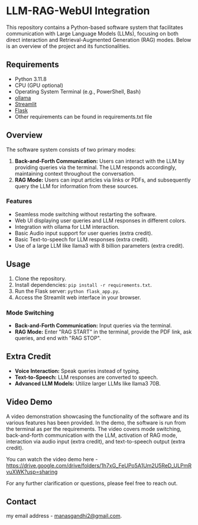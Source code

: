 # LLM-RAG-WebUI Integration

This repository contains a Python-based software system that facilitates communication with Large Language Models (LLMs), focusing on both direct interaction and Retrieval-Augmented Generation (RAG) modes. Below is an overview of the project and its functionalities.

## Requirements
- Python 3.11.8
- CPU (GPU optional)
- Operating System Terminal (e.g., PowerShell, Bash)
- [ollama](https://github.com/langchain/ollama)
- [Streamlit](https://streamlit.io/)
- [Flask](https://flask.palletsprojects.com/)
- Other requirements can be found in requirements.txt file

## Overview
The software system consists of two primary modes:
1. **Back-and-Forth Communication:** Users can interact with the LLM by providing queries via the terminal. The LLM responds accordingly, maintaining context throughout the conversation.
2. **RAG Mode:** Users can input articles via links or PDFs, and subsequently query the LLM for information from these sources.

### Features
- Seamless mode switching without restarting the software.
- Web UI displaying user queries and LLM responses in different colors.
- Integration with ollama for LLM interaction.
- Basic Audio input support for user queries (extra credit).
- Basic Text-to-speech for LLM responses (extra credit).
- Use of a large LLM like llama3 with 8 billion parameters (extra credit).

## Usage
1. Clone the repository.
2. Install dependencies: `pip install -r requirements.txt`.
3. Run the Flask server: `python flask_app.py`.
4. Access the Streamlit web interface in your browser.

### Mode Switching
- **Back-and-Forth Communication:** Input queries via the terminal.
- **RAG Mode:** Enter "RAG START" in the terminal, provide the PDF link, ask queries, and end with "RAG STOP".

## Extra Credit
- **Voice Interaction:** Speak queries instead of typing.
- **Text-to-Speech:** LLM responses are converted to speech.
- **Advanced LLM Models:** Utilize larger LLMs like llama3 70B.

## Video Demo
A video demonstration showcasing the functionality of the software and its various features has been provided. In the demo, the software is run from the terminal as per the requirements. The video covers mode switching, back-and-forth communication with the LLM, activation of RAG mode, interaction via audio input (extra credit), and text-to-speech output (extra credit).

You can watch the video demo here - https://drive.google.com/drive/folders/1h7xG_FeUPo5A1Um2U5ReD_ULPmRvuXWK?usp=sharing

For any further clarification or questions, please feel free to reach out.

## Contact
my email address - [manasgandhi2@gmail.com](mailto:mgandhi4512@sdsu.edu).
